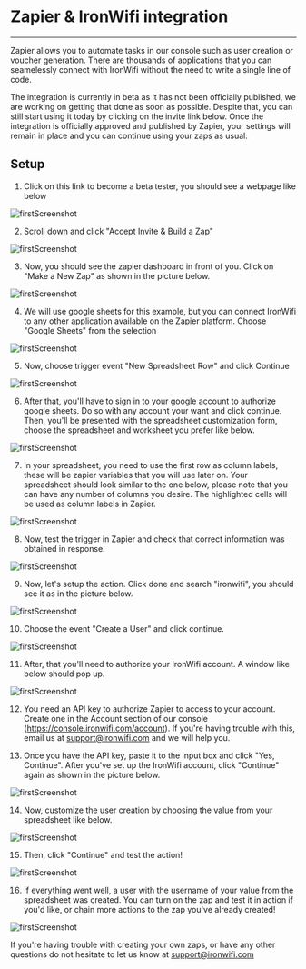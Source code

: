 # Zapier & IronWifi integration

---

Zapier allows you to automate tasks in our console such as user creation or voucher generation. There are thousands of applications that you can seamelessly connect with IronWifi without the need to write a single line of code.

The integration is currently in beta as it has not been officially published, we are working on getting that done as soon as possible. Despite that, you can still start using it today by clicking on the invite link below. Once the integration is officially approved and published by Zapier, your settings will remain in place and you can continue using your zaps as usual.

## Setup

1. Click on this link to become a beta tester, you should see a webpage like below

  ![firstScreenshot](https://raw.githubusercontent.com/IronWifi/docs/master/user_Guide/zapier/zapier1.png)

2. Scroll down and click "Accept Invite & Build a Zap"

  ![firstScreenshot](https://raw.githubusercontent.com/IronWifi/docs/master/user_Guide/zapier/zapier2.png)

3. Now, you should see the zapier dashboard in front of you. Click on "Make a New Zap" as shown in the picture below.

  ![firstScreenshot](https://raw.githubusercontent.com/IronWifi/docs/master/user_Guide/zapier/zapier3.png)

4. We will use google sheets for this example, but you can connect IronWifi to any other application available on the Zapier platform. Choose "Google Sheets" from the selection

  ![firstScreenshot](https://raw.githubusercontent.com/IronWifi/docs/master/user_Guide/zapier/zapier4.png)

5. Now, choose trigger event "New Spreadsheet Row" and click Continue

  ![firstScreenshot](https://raw.githubusercontent.com/IronWifi/docs/master/user_Guide/zapier/zapier5.png)

6. After that, you'll have to sign in to your google account to authorize google sheets. Do so with any account your want and click continue. Then, you'll be presented with the spreadsheet customization form, choose the spreadsheet and worksheet you prefer like below.

  ![firstScreenshot](https://raw.githubusercontent.com/IronWifi/docs/master/user_Guide/zapier/zapier6.png)

7. In your spreadsheet, you need to use the first row as column labels, these will be zapier variables that you will use later on. Your spreadsheet should look similar to the one below, please note that you can have any number of columns you desire. The highlighted cells will be used as column labels in Zapier.

  ![firstScreenshot](https://raw.githubusercontent.com/IronWifi/docs/master/user_Guide/zapier/zapier7.png)

8. Now, test the trigger in Zapier and check that correct information was obtained in response.

  ![firstScreenshot](https://raw.githubusercontent.com/IronWifi/docs/master/user_Guide/zapier/zapier8.png)

9. Now, let's setup the action. Click done and search "ironwifi", you should see it as in the picture below.

  ![firstScreenshot](https://raw.githubusercontent.com/IronWifi/docs/master/user_Guide/zapier/zapier9.png)

10. Choose the event "Create a User" and click continue.

  ![firstScreenshot](https://raw.githubusercontent.com/IronWifi/docs/master/user_Guide/zapier/zapier10.png)

11. After, that you'll need to authorize your IronWifi account. A window like below should pop up.

  ![firstScreenshot](https://raw.githubusercontent.com/IronWifi/docs/master/user_Guide/zapier/zapier11.png)

12. You need an API key to authorize Zapier to access to your account. Create one in the Account section of our console (https://console.ironwifi.com/account). If you're having trouble with this, email us at support@ironwifi.com and we will help you.

13. Once you have the API key, paste it to the input box and click "Yes, Continue". After you've set up the IronWifi account, click "Continue" again as shown in the picture below.

  ![firstScreenshot](https://raw.githubusercontent.com/IronWifi/docs/master/user_Guide/zapier/zapier12.png)

14. Now, customize the user creation by choosing the value from your spreadsheet like below.

  ![firstScreenshot](https://raw.githubusercontent.com/IronWifi/docs/master/user_Guide/zapier/zapier13.png)

15. Then, click "Continue" and test the action!

  ![firstScreenshot](https://raw.githubusercontent.com/IronWifi/docs/master/user_Guide/zapier/zapier14.png)

16. If everything went well, a user with the username of your value from the spreadsheet was created. You can turn on the zap and test it in action if you'd like, or chain more actions to the zap you've already created!

  ![firstScreenshot](https://raw.githubusercontent.com/IronWifi/docs/master/user_Guide/zapier/zapier15.png)

If you're having trouble with creating your own zaps, or have any other questions do not hesitate to let us know at support@ironwifi.com
